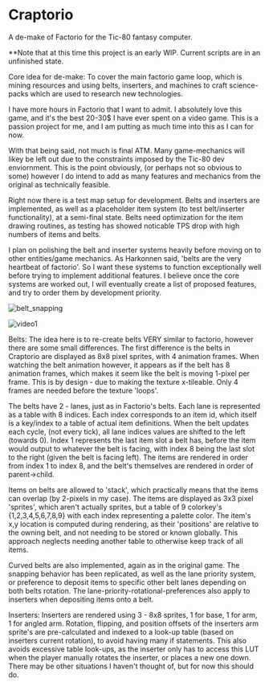 # Craptorio
A de-make of Factorio for the Tic-80 fantasy computer. 

**Note that at this time this project is an early WIP. Current scripts are in an unfinished state.

Core idea for de-make:
To cover the main factorio game loop, which is mining resources and using belts, 
inserters, and machines to craft science-packs which are used to research new technologies.

I have more hours in Factorio that I want to admit. I absolutely love this game, 
and it's the best 20-30$ I have ever spent on a video game. This is a passion project for me,
and I am putting as much time into this as I can for now.

With that being said, not much is final ATM. Many game-mechanics will likey be left out due to the constraints
imposed by the Tic-80 dev enviornment. This is the point obviously, (or perhaps not so obvious to some) however 
I do intend to add as many features and mechanics from the original as technically feasible.

Right now there is a test map setup for development.
Belts and inserters are implemented, as well as a placeholder item system (to test belt/inserter functionality), 
at a semi-final state. Belts need optimization for the item drawing routines, as testing has showed noticable TPS drop
with high numbers of items and belts.

I plan on polishing the belt and inserter systems heavily before moving on to other entities/game mechanics.
As Harkonnen said, 'belts are the very heartbeat of factorio'. So I want these systems to function
exceptionally well before trying to implement additional features. I believe once the core systems are worked out, 
I will eventually create a list of proposed features, and try to order them by development priority.

![belt_snapping](https://user-images.githubusercontent.com/25288625/222978303-0ff2decd-3981-4e2b-823a-a885bbd344d6.gif)

![video1](https://user-images.githubusercontent.com/25288625/222978373-efa24fc3-2851-46a9-8c2d-35efd1f96f06.gif)

Belts:
The idea here is to re-create belts VERY similar to factorio, however there are some small differences.
The first difference is the belts in Craptorio are displayed as 8x8 pixel sprites, with 4 animation frames.
When watching the belt animation however, it appears as if the belt has 8 animation frames, which makes it seem like the belt is moving 1-pixel per frame. This is by design - due to making the texture x-tileable. Only 4 frames are needed before the texture 'loops'.

The belts have 2 - lanes, just as in Factorio's belts. Each lane is represented as a table with 8 indices. Each index corresponds to an item id, which itself is a key/index to a table of actual item definitions. When the belt updates each cycle, (not every tick), all lane indices values are shifted to the left (towards 0). Index 1 represents the last item slot a belt has, before the item would output to whatever the belt is facing, with index 8 being the last slot to the right (given the belt is facing left). The items are rendered in order from index 1 to index 8, and the belt's themselves are rendered in order of parent->child. 

Items on belts are allowed to 'stack', which practically means that the items can overlap (by 2-pixels in my case). The items are displayed as 3x3 pixel 'sprites', which aren't actually sprites, but a table of 9 colorkey's {1,2,3,4,5,6,7,8,9} with each index representing a palette color. The item's x,y location is computed during rendering, as their 'positions' are relative to the owning belt, and not needing to be stored or known globally. This approach neglects needing another table to otherwise keep track of all items.

Curved belts are also implemented, again as in the original game. The snapping behavior has been replicated, as well as the lane priority system, or preference to deposit items to specific other belt lanes depending on both belts rotation. The lane-priority-rotational-preferences also apply to inserters when depositing items onto a belt.

Inserters:
Inserters are rendered using 3 - 8x8 sprites, 1 for base, 1 for arm, 1 for angled arm. Rotation, flipping, and position offsets of the inserters arm sprite's are pre-calculated and indexed to a look-up table (based on inserters current rotation), to avoid having many if statements. This also avoids excessive table look-ups, as the inserter only has to access this LUT when the player manually rotates the inserter, or places a new one down. There may be other situations I haven't thought of, but for now this should do.
